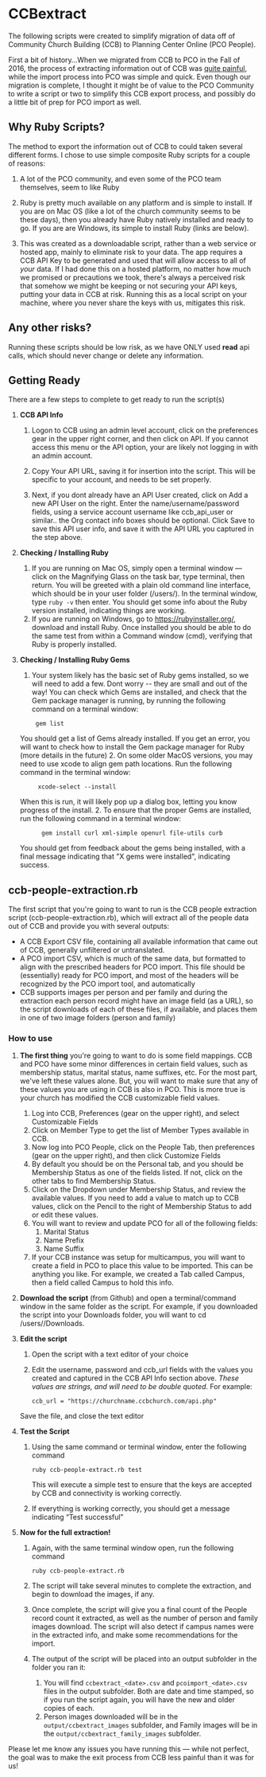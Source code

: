 # CCBextract

The following scripts were created to simplify migration of data off of Community Church Building (CCB) to Planning Center Online (PCO People).

First a bit of history…When we migrated from CCB to PCO in the Fall of 2016, the process of extracting information out of CCB was [quite painful](http://www.bottomshelvz.com/2017/04/why-we-migrated-from-ccb-to-pco/), while the import process into PCO was simple and quick. Even though our migration is complete, I thought it might be of value to the PCO Community to write a script or two to simplify this CCB export process, and possibly do a little bit of prep for PCO import as well.

## Why Ruby Scripts?
The method to export the information out of CCB to could taken several different forms. I chose to use simple composite Ruby scripts for a couple of reasons:
1) A lot of the PCO community, and even some of the PCO team themselves, seem to like Ruby

2) Ruby is pretty much available on any platform and is simple to install. If you are on Mac OS (like a lot of the church community seems to be these days), then you already have Ruby natively installed and ready to go. If you are are Windows, its simple to install Ruby (links are below).

3) This was created as a downloadable script, rather than a web service or hosted app, mainly to eliminate risk to your data. The app requires a CCB API Key to be generated and used that will allow access to all of *your* data. If I had done this on a hosted platform, no matter how much we promised or precautions we took, there's always a perceived risk that somehow we might be keeping or not securing your API keys, putting your data in CCB at risk. Running this as a local script on your machine, where you never share the keys with us, mitigates this risk.

## Any other risks?
Running these scripts should be low risk, as we have ONLY used **read** api calls, which should never change or delete any information.

## Getting Ready
There are a few steps to complete to get ready to run the script(s)
1. **CCB API Info**
    1. Logon to CCB using an admin level account, click on the preferences gear in the upper right corner, and then click on API. If you cannot access this menu or the API option, your are likely not logging in with an admin account.

    2. Copy Your API URL, saving it for insertion into the script. This will be specific to your account, and needs to be set properly.

    3. Next, if you dont already have an API User created, click on Add a new API User on the right. Enter the name/username/password fields, using a service account username like ccb_api_user or similar.. the Org contact info boxes should be optional. Click Save to save this API user info, and save it with the API URL you captured in the step above.
2. **Checking / Installing Ruby**
    1. If you are running on Mac OS, simply open a terminal window — click on the Magnifying Glass on the task bar, type terminal, then return. You will be greeted with a plain old command line interface, which should be in your user folder (/users/<Your Username>). In the terminal window, type
```ruby -v```
then enter. You should get some info about the Ruby version installed, indicating things are working.
    2. If you are running on Windows, go to https://rubyinstaller.org/, download and install Ruby. Once installed you should be able to do the same test from within a Command window (cmd), verifying that Ruby is properly installed.
3. **Checking / Installing Ruby Gems**
    1. Your system likely has the basic set of Ruby gems installed, so we will need to add a few. Dont worry -- they are small and out of the way! You can check which Gems are installed, and check that the Gem package manager is running, by running the following command on a terminal window:

            gem list

    You should get a list of Gems already installed. If you get an error, you will want to check how to install the Gem package manager for Ruby (more details in the future)
    2. On some older MacOS versions, you may need to use xcode to align gem path locations. Run the following command in the
      terminal window:

            xcode-select --install

    When this is run, it will likely pop up a dialog box, letting you know progress of the install.
    2. To ensure that the proper Gems are installed, run the following command in a terminal window:

             gem install curl xml-simple openurl file-utils curb

    You should get  from feedback about the gems being installed, with a final message indicating that "X gems were installed", indicating success.

## ccb-people-extraction.rb
The first script that you're going to want to run is the CCB people extraction script (ccb-people-extraction.rb), which will extract all of the people data out of CCB and provide you with several outputs:
* A CCB Export CSV file, containing all available information that came out of CCB, generally unfiltered or untranslated.
* A PCO import CSV, which is much of the same data, but formatted to align with the prescribed headers for PCO import. This file should be (essentially) ready for PCO import, and most of the headers will be recognized by the PCO import tool, and automatically
* CCB supports images per person and per family and during the extraction each person record might have an image field (as a URL), so the script downloads of each of these files, if available, and places them in one of two image folders (person and family)

### How to use
1. **The first thing** you're going to want to do is some field mappings. CCB and PCO have some minor differences in certain field values, such as membership status, marital status, name suffixes, etc. For the most part, we've left these values alone. But, you will want to make sure that any of these values you are using in CCB is also in PCO. This is more true is your church has modified the CCB customizable field values.
    1. Log into CCB, Preferences (gear on the upper right), and select Customizable Fields
    2. Click on Member Type to get the list of Member Types available in CCB.
    3. Now log into PCO People, click on the People Tab, then preferences (gear on the upper right), and then click Customize Fields
    4. By default you should be on the Personal tab, and you should be Membership Status as one of the fields listed. If not, click on the other tabs to find Membership Status.
    5. Click on the Dropdown under Membership Status, and review the available values. If you need to add a value to match up to CCB values, click on the Pencil to the right of Membership Status to add or edit these values.
    6. You will want to review and update PCO for all of the following fields:
        1. Marital Status
        2. Name Prefix
        3. Name Suffix
    7. If your CCB instance was setup for multicampus, you will want to create a field in PCO to place this value to be imported. This can be anything you like. For example, we created a Tab called Campus, then a field called Campus to hold this info.  
2. **Download the script** (from Github) and open a terminal/command window in the same folder as the script. For example, if you downloaded the script into your Downloads folder, you will want to cd /users/<username>/Downloads.
3. **Edit the script**
   1. Open the script with a text editor of your choice
   2. Edit the username, password and ccb_url fields with the values you created and captured in the CCB API Info section above. *These values are strings, and will need to be double quoted*. For example:

        `ccb_url = "https://churchname.ccbchurch.com/api.php" `

   Save the file, and close the text editor
4. **Test the Script**
    1. Using the same command or terminal window, enter the following command  

        `ruby ccb-people-extract.rb test`   

        This will execute a simple test to ensure that the keys are accepted by CCB and connectivity is working correctly.
    2. If everything is working correctly, you should get a message indicating “Test successful”
5. **Now for the full extraction!**
    1. Again, with the same terminal window open, run the following command   

         `ruby ccb-people-extract.rb`   

    2. The script will take several minutes to complete the extraction, and begin to download the images, if any.
    3. Once complete, the script will give you a final count of the People record count it extracted, as well as the number of person and family images download. The script will also detect if campus names were in the extracted info, and make some recommendations for the import.
    4. The output of the script will be placed into an output subfolder in the folder you ran it:
        1. You will find  `ccbextract_<date>.csv` and `pcoimport_<date>.csv` files in the output subfolder. Both are date and time stamped, so if you run the script again, you will have the new and older copies of each.
        2. Person images downloaded will be in the `output/ccbextract_images` subfolder, and Family images will be in the `output/ccbextract_family_images` subfolder.

Please let me know any issues you have running this — while not perfect, the goal was to make the exit process from CCB less painful than it was for us!
